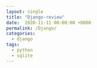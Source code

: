 ```yaml
---
layout: single
title: "Django-review"
date:  2020-11-11 00:00:00 +0800
permalink: /Django/
categories: 
  - django
tags:
  - python
  - sqlite
---
```












